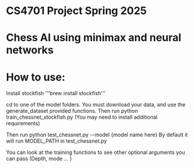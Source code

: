 # CS4701 Project Spring 2025
# Chess AI using minimax and neural networks 

# How to use:  
Install stockfish '''brew install stockfish'''

cd to one of the model folders. You must download your data, and use the generate_dataset provided functions. Then run python train_chessnet_stockfish.py (You may need to install additional requirements)

Then run python test_chessnet.py --model {model name here} 
By default it will run MODEL_PATH in test_chessnet.py

You can look at the training functions to see other optional arguments you can pass (Depth, mode ... )
